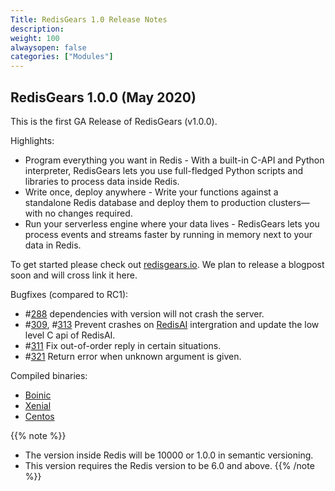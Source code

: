 ```yaml
---
Title: RedisGears 1.0 Release Notes
description:
weight: 100
alwaysopen: false
categories: ["Modules"]
---
```

## RedisGears 1.0.0 (May 2020)

This is the first GA Release of RedisGears (v1.0.0).

Highlights:

- Program everything you want in Redis - With a built-in C-API and Python interpreter, RedisGears lets you use full-fledged Python scripts and libraries to process data inside Redis.
- Write once, deploy anywhere - Write your functions against a standalone Redis database and deploy them to production clusters—with no changes required.
- Run your serverless engine where your data lives - RedisGears lets you process events and streams faster by running in memory next to your data in Redis.

To get started please check out [redisgears.io](https://oss.redislabs.com/redisgears/). We plan to release a blogpost soon and will cross link it here.

Bugfixes (compared to RC1):

- #[288](https://github.com/RedisGears/RedisGears/issues/288) dependencies with version will not crash the server.
- #[309](https://github.com/RedisGears/RedisGears/issues/309), #[313](https://github.com/RedisGears/RedisGears/issues/313) Prevent crashes on [RedisAI](https://oss.redislabs.com/redisai/) intergration and update the low level C api of RedisAI.
- #[311](https://github.com/RedisGears/RedisGears/issues/311) Fix out-of-order reply in certain situations.
- #[321](https://github.com/RedisGears/RedisGears/issues/321) Return error when unknown argument is given.

Compiled binaries:

- [Boinic](http://redismodules.s3.amazonaws.com/redisgears/redisgears.linux-bionic-x64.1.0.0.zip)
- [Xenial](http://redismodules.s3.amazonaws.com/redisgears/redisgears.linux-xenial-x64.1.0.0.zip)
- [Centos](http://redismodules.s3.amazonaws.com/redisgears/redisgears.linux-centos7-x64.1.0.0.zip)

{{% note %}}
- The version inside Redis will be 10000 or 1.0.0 in semantic versioning.
- This version requires the Redis version to be 6.0 and above.
{{% /note %}}
